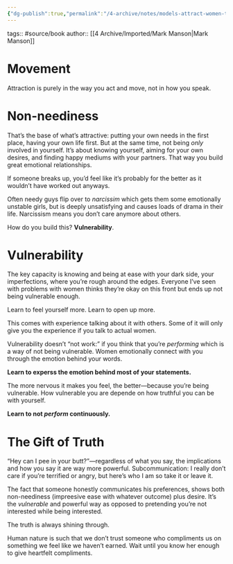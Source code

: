 ```yaml
---
{"dg-publish":true,"permalink":"/4-archive/notes/models-attract-women-through-honesty-mark-manson/","dgPassFrontmatter":true}
---
```



tags:: #source/book
author:: [[4 Archive/Imported/Mark Manson\|Mark Manson]]

# Movement

Attraction is purely in the way you act and move, not in how you speak.


# Non-neediness

That’s the base of what’s attractive: putting your own needs in the first place,
having your own life first. But at the same time, not being *only* involved in
yourself. It’s about knowing yourself, aiming for your own desires, and finding
happy mediums with your partners. That way you build great emotional
relationships.

If someone breaks up, you’d feel like it’s probably for the better as it
wouldn’t have worked out anyways.

Often needy guys flip over to *narcissim* which gets them some emotionally
unstable girls, but is deeply unsatisfying and causes loads of drama in their
life. Narcissism means you don’t care anymore about others.

How do you build this? **Vulnerability**.


# Vulnerability

The key capacity is knowing and being at ease with your dark side, your
imperfections, where you’re rough around the edges. Everyone I’ve seen with
problems with women thinks they’re okay on this front but ends up not being
vulnerable enough.

Learn to feel yourself more. Learn to open up more.

This comes with experience talking about it with others. Some of it will only
give you the experience if you talk to actual women.

Vulnerability doesn’t “not work:” if you think that you’re *performing* which is
a way of not being vulnerable. Women emotionally connect with you through the
emotion behind your words.

**Learn to experss the emotion behind most of your statements.**

The more nervous it makes you feel, the better—because you’re being
vulnerable. How vulnerable you are depende on how truthful you can be with
yourself.

**Learn to not *perform* continuously.**


# The Gift of Truth

“Hey can I pee in your butt?”—regardless of what you say, the implications and
how you say it are way more powerful. Subcommunication: I really don’t care if
you’re terrified or angry, but here’s who I am so take it or leave it.

The fact that someone honestly communicates his preferences, shows both
non-neediness (impreesive ease with whatever outcome) plus desire. It’s the
*vulnerable* and powerful way as opposed to pretending you’re not interested
while being interested.

The truth is always shining through.

Human nature is such that we don’t trust someone who compliments us on something
we feel like we haven’t earned. Wait until you know her enough to give heartfelt
compliments.

